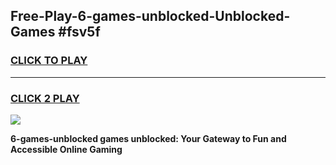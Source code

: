 
## Free-Play-6-games-unblocked-Unblocked-Games #fsv5f
<h3>
<a href="https://news.freeplayer.one?title=6-games-unblocked&ref=8M">CLICK TO PLAY</a></h3>
<hr>

<h3>
<a href="https://news.freeplayer.one?title=6-games-unblocked&ref=8M">CLICK 2 PLAY</a>
  
</h3>

<a href="https://news.freeplayer.one?title=6-games-unblocked&ref=8M"><img src="https://clearcache.store/games.png"></a>


**6-games-unblocked games unblocked: Your Gateway to Fun and Accessible Online Gaming**
